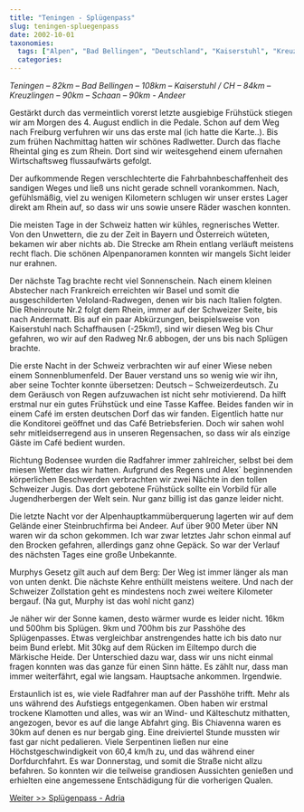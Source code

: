 ```yaml
---
title: "Teningen - Splügenpass"
slug: teningen-spluegenpass
date: 2002-10-01
taxonomies:
  tags: ["Alpen", "Bad Bellingen", "Deutschland", "Kaiserstuhl", "Kreuzlingen", "Liechtenstein", "Passstraße", "Schaan", "Schweiz", "Teningen", "Vaduz", "Reisen"]
  categories: 
---
```


<em>Teningen – 82km – Bad Bellingen – 108km – Kaiserstuhl / CH – 84km – Kreuzlingen – 90km – Schaan – 90km  - Andeer</em>

Gestärkt durch das vermeintlich vorerst letzte ausgiebige Frühstück stiegen wir am Morgen des 4. August endlich in die Pedale. Schon auf dem Weg nach Freiburg verfuhren wir uns das erste mal (ich hatte die Karte..). Bis zum frühen Nachmittag hatten wir schönes Radlwetter. Durch das flache Rheintal ging es zum Rhein. Dort sind wir weitesgehend einem ufernahen Wirtschaftsweg flussaufwärts gefolgt.

Der aufkommende Regen verschlechterte die Fahrbahnbeschaffenheit des sandigen Weges und ließ uns nicht gerade schnell vorankommen. Nach, gefühlsmäßig, viel zu wenigen Kilometern schlugen wir unser erstes Lager direkt am Rhein auf, so dass wir uns sowie unsere Räder waschen konnten.

Die meisten Tage in der Schweiz hatten wir kühles, regnerisches Wetter. Von den Unwettern, die zu der Zeit in Bayern und Österreich wüteten, bekamen wir aber nichts ab. Die Strecke am Rhein entlang verläuft meistens recht flach. Die schönen Alpenpanoramen konnten wir mangels Sicht leider nur erahnen.

<!--more-->

Der nächste Tag brachte recht viel Sonnenschein. Nach einem kleinen Abstecher nach Frankreich erreichten wir Basel und somit die ausgeschilderten Veloland-Radwegen, denen wir bis nach Italien folgten. Die Rheinroute Nr.2 folgt dem Rhein, immer auf der Schweizer Seite, bis nach Andermatt. Bis auf ein paar Abkürzungen, beispielsweise von Kaiserstuhl nach Schaffhausen (-25km!), sind wir diesen Weg bis Chur gefahren, wo wir auf den Radweg Nr.6 abbogen, der uns bis nach Splügen brachte.

Die erste Nacht in der Schweiz verbrachten wir auf einer Wiese neben einem Sonnenblumenfeld. Der Bauer verstand uns so wenig wie wir ihn, aber seine Tochter konnte übersetzen: Deutsch – Schweizerdeutsch. Zu dem Geräusch von Regen aufzuwachen ist nicht sehr motivierend. Da hilft erstmal nur ein gutes Frühstück und eine Tasse Kaffee. Beides fanden wir in einem Café im ersten deutschen Dorf das wir fanden. Eigentlich hatte nur die Konditorei geöffnet und das Café Betriebsferien. Doch wir sahen wohl sehr mitleidserregend aus in unseren Regensachen, so dass wir als einzige Gäste im Café bedient wurden.

Richtung Bodensee wurden die Radfahrer immer zahlreicher, selbst bei dem miesen Wetter das wir hatten. Aufgrund des Regens und Alex´ beginnenden körperlichen Beschwerden verbrachten wir zwei Nächte in den tollen Schweizer Jugis. Das dort gebotene Frühstück sollte ein Vorbild für alle Jugendherbergen der Welt sein. Nur ganz billig ist das ganze leider nicht.

Die letzte Nacht vor der Alpenhauptkammüberquerung lagerten wir auf dem Gelände einer Steinbruchfirma bei Andeer. Auf über 900 Meter über NN waren wir da schon gekommen. Ich war zwar letztes Jahr schon einmal auf den Brocken gefahren, allerdings ganz ohne Gepäck. So war der Verlauf des nächsten Tages eine große Unbekannte.

Murphys Gesetz gilt auch auf dem Berg: Der Weg ist immer länger als man von unten denkt. Die nächste Kehre enthüllt meistens weitere. Und nach der Schweizer Zollstation geht es mindestens noch zwei weitere Kilometer bergauf. (Na gut, Murphy ist das wohl nicht ganz)

Je näher wir der Sonne kamen, desto wärmer wurde es leider nicht. 16km und 500hm bis Splügen. 9km und 700hm bis zur Passhöhe des Splügenpasses. Etwas vergleichbar anstrengendes hatte ich bis dato nur beim Bund erlebt. Mit 30kg auf dem Rücken im Eiltempo durch die Märkische Heide. Der Unterschied dazu war, dass wir uns nicht einmal fragen konnten was das ganze für einen Sinn hätte. Es zählt nur, dass man immer weiterfährt, egal wie langsam. Hauptsache ankommen. Irgendwie.

Erstaunlich ist es, wie viele Radfahrer man auf der Passhöhe trifft. Mehr als uns während des Aufstiegs entgegenkamen. Oben haben wir erstmal trockene Klamotten und alles, was wir an Wind- und Kälteschutz mithatten, angezogen, bevor es auf die lange Abfahrt ging. Bis Chiavenna waren es 30km auf denen es nur bergab ging. Eine dreiviertel Stunde mussten wir fast gar nicht pedalieren. Viele Serpentinen ließen nur eine Höchstgeschwindigkeit von 60,4 km/h zu, und das während einer Dorfdurchfahrt. Es war Donnerstag, und somit die Straße nicht allzu befahren. So konnten wir die teilweise grandiosen Aussichten genießen und erhielten eine angemessene Entschädigung für die vorherigen Qualen.

<a href="../spluegenpass-adria">Weiter &gt;&gt; Splügenpass - Adria</a>